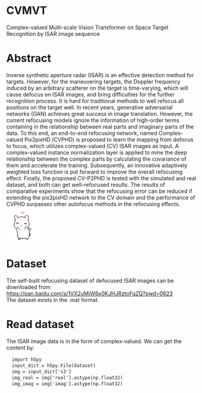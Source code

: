 # CVMVT
Complex-valued Multi-scale Vision Transformer on Space Target Recognition by ISAR image sequence
# Abstract
Inverse synthetic aperture radar (ISAR) is an effective detection method for targets. However, for the maneuvering targets, the Doppler frequency induced by an arbitrary scatterer on the target is time-varying, which will cause defocus on ISAR images, and bring difficulties for the further recognition process. It is hard for traditional methods to well refocus all positions on the target well. In recent years, generative adversarial networks (GAN) achieves great success in image translation. However, the current refocusing models ignore the information of high-order terms containing in the relationship between real parts and imaginary parts of the data. To this end, an end-to-end refocusing network, named Complex-valued Pix2pixHD (CVPHD) is proposed to learn the mapping from defocus to focus, which utilizes complex-valued (CV) ISAR images as input. A complex-valued instance normalization layer is applied to mine the deep relationship between the complex parts by calculating the covariance of them and accelerate the training. Subsequently, an innovative adaptively weighted loss function is put forward to improve the overall refocusing effect. Finally, the proposed CV-P2PHD is tested with the simulated and real dataset, and both can get well-refocused results. The results of comparative experiments show that the refocusing error can be reduced if extending the pix2pixHD network to the CV domain and the performance of CVPHD surpasses other autofocus methods in the refocusing effects.   
![img](https://github.com/yhx-hit/cv_gnn/blob/main/heart.gif)
# Dataset
The self-built refocusing dataset of defocused ISAR images can be downloaded from  
https://pan.baidu.com/s/1VX2uMjW6x0KJHJRztoFqZQ?pwd=0623  
The dataset exists in the .mat format.  
# Read dataset
The ISAR image data is in the form of complex-valued. We can get the content by:  
```
  import h5py
  input_dict = h5py.File(dataset)
  img = input_dict['s3']
  img_real = img['real'].astype(np.float32)
  img_imag = img['imag'].astype(np.float32)
